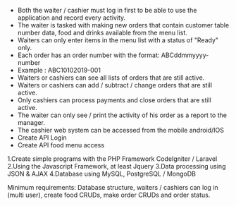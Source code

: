- Both the waiter / cashier must log in first to be able to use the application and record every activity.
- The waiter is tasked with making new orders that contain customer table number data, food and drinks available from the menu list.
- Waiters can only enter items in the menu list with a status of "Ready" only.
- Each order has an order number with the format: ABCddmmyyyy-number
- Example : ABC10102019-001
- Waiters or cashiers can see all lists of orders that are still active.
- Waiters or cashiers can add / subtract / change orders that are still active.
- Only cashiers can process payments and close orders that are still active.
- The waiter can only see / print the activity of his order as a report to the manager.
- The cashier web system can be accessed from the mobile android/IOS
- Create API Login
- Create API food menu access

1.Create simple programs with the PHP Framework CodeIgniter / Laravel
2.Using the Javascript Framework, at least Jquery
3.Data processing using JSON & AJAX
4.Database using MySQL, PostgreSQL / MongoDB

Minimum requirements: Database structure, waiters / cashiers can log in (multi user), create food CRUDs, make order CRUDs and order status.